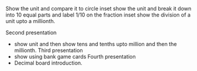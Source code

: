 
Show the unit and compare it to circle inset 
show the unit and break it down into 10 equal parts and label 1/10 on the fraction inset
show the division of a unit upto a millionth.


Second presentation
- show unit and then show tens and tenths upto million and then the millionth.
Third presentation
- show using bank game cards
Fourth presentation
- Decimal board introduction.